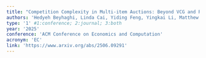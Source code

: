 ```yaml
---
title: "Competition Complexity in Multi-item Auctions: Beyond VCG and Regularity"
authors: 'Hedyeh Beyhaghi, Linda Cai, Yiding Feng, Yingkai Li, Matthew Weinberg'
type: '1' #1:conference; 2:journal; 3:both
year: '2025'
conference: 'ACM Conference on Economics and Computation'
acronym: 'EC'
link: 'https://www.arxiv.org/abs/2506.09291'
---
```

